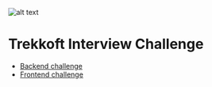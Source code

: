 ![alt text](https://www.trekksoft.com/hs-fs/hubfs/TrekkSoft%20logo.png?width=1600&name=TrekkSoft%20logo.png "Trekksoft")

# Trekkoft Interview Challenge
* [Backend challenge](/Backend)
* [Frontend challenge](/Frontend)